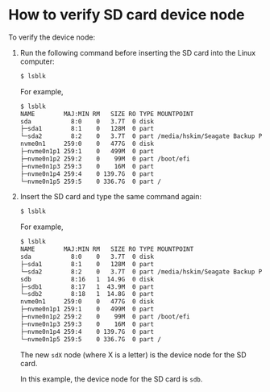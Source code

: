 # How to verify SD card device node

To verify the device node:

1. Run the following command before inserting the SD card into the Linux computer:

    ```bash
    $ lsblk
    ```

    For example,

    ```bash
    $ lsblk
    NAME        MAJ:MIN RM   SIZE RO TYPE MOUNTPOINT
    sda           8:0    0   3.7T  0 disk 
    ├─sda1        8:1    0   128M  0 part 
    └─sda2        8:2    0   3.7T  0 part /media/hskim/Seagate Backup Plus Drive
    nvme0n1     259:0    0   477G  0 disk 
    ├─nvme0n1p1 259:1    0   499M  0 part 
    ├─nvme0n1p2 259:2    0    99M  0 part /boot/efi
    ├─nvme0n1p3 259:3    0    16M  0 part 
    ├─nvme0n1p4 259:4    0 139.7G  0 part 
    └─nvme0n1p5 259:5    0 336.7G  0 part /
    ```

2. Insert the SD card and type the same command again:

    ```bash
    $ lsblk
    ```

    For example,

    ```bash
    $ lsblk
    NAME        MAJ:MIN RM   SIZE RO TYPE MOUNTPOINT
    sda           8:0    0   3.7T  0 disk 
    ├─sda1        8:1    0   128M  0 part 
    └─sda2        8:2    0   3.7T  0 part /media/hskim/Seagate Backup Plus Drive
    sdb           8:16   1  14.9G  0 disk 
    ├─sdb1        8:17   1  43.9M  0 part 
    └─sdb2        8:18   1  14.8G  0 part 
    nvme0n1     259:0    0   477G  0 disk 
    ├─nvme0n1p1 259:1    0   499M  0 part 
    ├─nvme0n1p2 259:2    0    99M  0 part /boot/efi
    ├─nvme0n1p3 259:3    0    16M  0 part 
    ├─nvme0n1p4 259:4    0 139.7G  0 part 
    └─nvme0n1p5 259:5    0 336.7G  0 part /
    ```

    The new `sdX` node (where X is a letter) is the device node for the SD card.

    In this example, the device node for the SD card is `sdb`.

